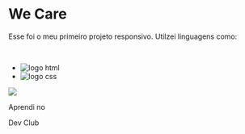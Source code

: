 <h1>We Care</h1>

<p>Esse foi o meu primeiro projeto responsivo. Utilzei linguagens como:</p>
<br>
<ul>
<li> 
  <img src="https://img.shields.io/badge/HTML5-E34F26?style=for-the-badge&logo=html5&logoColor=white" alt="logo html" /> 
</li>

<li>
  <img src="https://img.shields.io/badge/CSS3-1572B6?style=for-the-badge&logo=css3&logoColor=white" alt="logo css" /> 
</li>
</ul>
<img src="https://github.com/MichalXIX/We-Care/blob/master/assets/image.read.me/Design%20sem%20nome_20240521_210520_0000.png?raw=true" />

<p>Aprendi no</p>
<a href"https://rodolfomori.com.br/devclub/">Dev Club</a>
